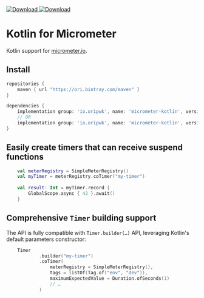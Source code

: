 [ ![Download](https://api.bintray.com/packages/ori/maven/micrometer-kotlin/images/download.svg?version=0.1) ](https://bintray.com/ori/maven/micrometer-kotlin/0.1/link) [ ![Download](https://api.bintray.com/packages/ori/maven/micrometer-kotlin/images/download.svg?version=0.1.kotlin12) ](https://bintray.com/ori/maven/micrometer-kotlin/0.1.kotlin12/link)

# Kotlin for Micrometer
Kotlin support for [micrometer.io](micrometer.io).

## Install

```gradle
repositories {
    maven { url "https://ori.bintray.com/maven" }
}
```

```gradle
dependencies {
    implementation group: 'io.oripwk', name: 'micrometer-kotlin', version: '0.1'
    // OR
    implementation group: 'io.oripwk', name: 'micrometer-kotlin', version: '0.1.kotlin12'
}
```

## Easily create timers that can receive suspend functions

```kotlin
    val meterRegistry = SimpleMeterRegistry()
    val myTimer = meterRegistry.coTimer("my-timer")
    
    val result: Int = myTimer.record {
        GlobalScope.async { 42 }.await()
    }
```

## Comprehensive `Timer` building support

The API is fully compatible with `Timer.builder(…)` API, leveraging Kotlin's default parameters constructor:

```kotlin
    Timer
            .builder("my-timer")
            .coTimer(
                meterRegistry = SimpleMeterRegistry(),
                tags = listOf(Tag.of("env", "dev")),
                maximumExpectedValue = Duration.ofSeconds(1)
                // …
            )
```
